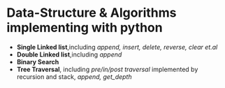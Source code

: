 # Data-Structure & Algorithms implementing with python

 - **Single Linked list**,including *append, insert, delete, reverse, clear et.al*
 - **Double Linked list**,including *append*
 - **Binary Search**
 - **Tree Traversal**, including *pre/in/post traversal* implemented by recursion and stack, *append, get_depth*